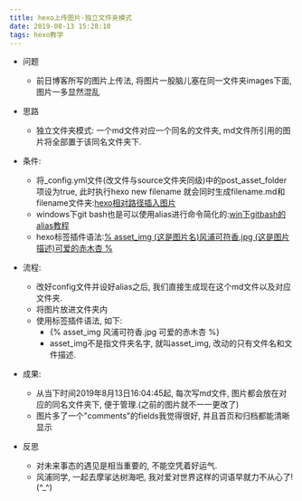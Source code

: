 ```yaml
---
title: hexo上传图片-独立文件夹模式
date: 2019-08-13 15:28:10
tags: hexo教学
---
```

- 问题
    - 前日博客所写的图片上传法, 将图片一股脑儿塞在同一文件夹images下面, 图片一多显然混乱

- 思路
    - 独立文件夹模式: 一个md文件对应一个同名的文件夹, md文件所引用的图片将全部置于该同名文件夹下.

- 条件:
    - 将_config.yml文件(改文件与source文件夹同级)中的post_asset_folder项设为true, 此时执行hexo new filename 就会同时生成filename.md和filename文件夹:[hexo相对路径插入图片](https://yanyinhong.github.io/2017/05/02/How-to-insert-image-in-hexo-post/)
    - windows下git bash也是可以使用alias进行命令简化的:[win下gitbash的alias教程](https://blog.csdn.net/weixin_34319999/article/details/87240581)
    - hexo标签插件语法:[% asset_img (这是图片名)风浦可符香.jpg (这是图片描述)可爱的赤木杏 %](https://yanyinhong.github.io/2017/05/02/How-to-insert-image-in-hexo-post/)

- 流程:
    - 改好config文件并设好alias之后, 我们直接生成现在这个md文件以及对应文件夹.
    - 将图片放进文件夹内
    - 使用标签插件语法, 如下:
        - {% asset_img 风浦可符香.jpg 可爱的赤木杏 %}
        - asset_img不是指文件夹名字, 就叫asset_img, 改动的只有文件名和文件描述.

- 成果:
    - 从当下时间2019年8月13日16:04:45起, 每次写md文件, 图片都会放在对应的同名文件夹下, 便于管理.(之前的图片就不一一更改了)
    - 图片多了一个"comments"的fields我觉得很好, 并且首页和归档都能清晰显示

- 反思
    - 对未来事态的遇见是相当重要的, 不能空凭着好运气.
    - 风浦同学, 一起去摩挲达树海吧, 我对爱对世界这样的词语早就力不从心了! (^_^)


